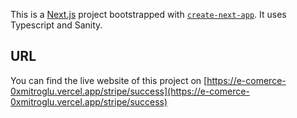 This is a [Next.js](https://nextjs.org/) project bootstrapped with [`create-next-app`](https://github.com/vercel/next.js/tree/canary/packages/create-next-app). It uses Typescript and Sanity.

## URL

You can find the live website of this project on [https://e-comerce-0xmitroglu.vercel.app/stripe/success](https://e-comerce-0xmitroglu.vercel.app/stripe/success)
